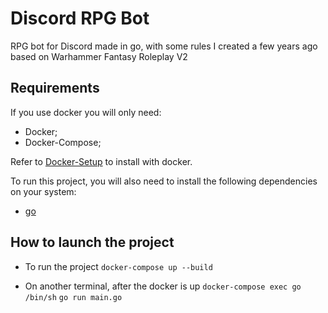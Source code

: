 # Discord RPG Bot
RPG bot for Discord made in go, with some rules I created a few years ago based on Warhammer Fantasy Roleplay V2

## Requirements

If you use docker you will only need:
* Docker;
* Docker-Compose;

Refer to [Docker-Setup](#docker-setup) to install with docker.

To run this project, you will also need to install the following dependencies on your system:

- [go](https://golang.org/doc/install)

## How to launch the project
* To run the project
 `docker-compose up --build`

* On another terminal, after the docker is up
`docker-compose exec go /bin/sh`
`go run main.go`


